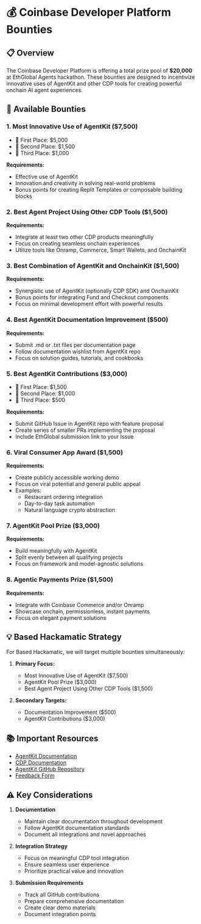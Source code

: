 # 💰 Coinbase Developer Platform Bounties

## 📋 Overview

The Coinbase Developer Platform is offering a total prize pool of **$20,000** at EthGlobal Agents hackathon. These bounties are designed to incentivize innovative uses of AgentKit and other CDP tools for creating powerful onchain AI agent experiences.

## 🎯 Available Bounties

### 1. Most Innovative Use of AgentKit ($7,500)

- 🥇 First Place: $5,000
- 🥈 Second Place: $1,500
- 🥉 Third Place: $1,000

**Requirements:**

- Effective use of AgentKit
- Innovation and creativity in solving real-world problems
- Bonus points for creating Replit Templates or composable building blocks

### 2. Best Agent Project Using Other CDP Tools ($1,500)

**Requirements:**

- Integrate at least two other CDP products meaningfully
- Focus on creating seamless onchain experiences
- Utilize tools like Onramp, Commerce, Smart Wallets, and OnchainKit

### 3. Best Combination of AgentKit and OnchainKit ($1,500)

**Requirements:**

- Synergistic use of AgentKit (optionally CDP SDK) and OnchainKit
- Bonus points for integrating Fund and Checkout components
- Focus on minimal development effort with powerful results

### 4. Best AgentKit Documentation Improvement ($500)

**Requirements:**

- Submit .md or .txt files per documentation page
- Follow documentation wishlist from AgentKit repo
- Focus on solution guides, tutorials, and cookbooks

### 5. Best AgentKit Contributions ($3,000)

- 🥇 First Place: $1,500
- 🥈 Second Place: $1,000
- 🥉 Third Place: $500

**Requirements:**

- Submit GitHub Issue in AgentKit repo with feature proposal
- Create series of smaller PRs implementing the proposal
- Include EthGlobal submission link to your Issue

### 6. Viral Consumer App Award ($1,500)

**Requirements:**

- Create publicly accessible working demo
- Focus on viral potential and general public appeal
- Examples:
  - Restaurant ordering integration
  - Day-to-day task automation
  - Natural language crypto abstraction

### 7. AgentKit Pool Prize ($3,000)

**Requirements:**

- Build meaningfully with AgentKit
- Split evenly between all qualifying projects
- Focus on framework and model-agnostic solutions

### 8. Agentic Payments Prize ($1,500)

**Requirements:**

- Integrate with Coinbase Commerce and/or Onramp
- Showcase onchain, permissionless, instant payments
- Focus on elegant payment solutions

## 💡 Based Hackamatic Strategy

For Based Hackamatic, we will target multiple bounties simultaneously:

1. **Primary Focus:**
   - Most Innovative Use of AgentKit ($7,500)
   - AgentKit Pool Prize ($3,000)
   - Best Agent Project Using Other CDP Tools ($1,500)

2. **Secondary Targets:**
   - Documentation Improvement ($500)
   - AgentKit Contributions ($3,000)

## 📚 Important Resources

- [AgentKit Documentation](https://docs.cdp.coinbase.com/agentkit/docs/welcome)
- [CDP Documentation](https://docs.cdp.coinbase.com)
- [AgentKit GitHub Repository](https://github.com/coinbase/agentkit)
- [Feedback Form](https://app.deform.cc/form/44412602-01cf-4b21-a4f7-f62c4122b12e)

## ⚠️ Key Considerations

1. **Documentation**
   - Maintain clear documentation throughout development
   - Follow AgentKit documentation standards
   - Document all integrations and novel approaches

2. **Integration Strategy**
   - Focus on meaningful CDP tool integration
   - Ensure seamless user experience
   - Prioritize practical value and innovation

3. **Submission Requirements**
   - Track all GitHub contributions
   - Prepare comprehensive documentation
   - Create clear demo materials
   - Document integration points
